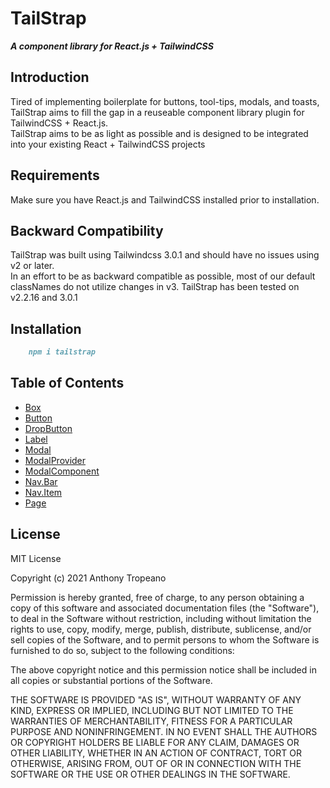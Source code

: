 # TailStrap

**_A component library for React.js + TailwindCSS_**

## Introduction

Tired of implementing boilerplate for buttons, tool-tips, modals, and toasts,
TailStrap aims to fill the gap in a reuseable component library plugin for TailwindCSS + React.js.  
TailStrap aims to be as light as possible and is designed to be integrated into your existing React + TailwindCSS projects

## Requirements

Make sure you have React.js and TailwindCSS installed prior to installation.

## Backward Compatibility

TailStrap was built using Tailwindcss 3.0.1 and should have no issues using v2 or later.  
In an effort to be as backward compatible as possible, most of our default classNames do not utilize changes in v3. TailStrap has been tested on v2.2.16 and 3.0.1

## Installation

```md
    npm i tailstrap
```

## Table of Contents

- [Box](./Components/Box.MD)
- [Button](./Components/Button.MD)
- [DropButton](./Components/DropButton.MD)
- [Label](./Components/Label.MD)
- [Modal](./Components/Modal.MD)
- [ModalProvider](./Components/ModalProvider.MD)
- [ModalComponent](./Components/ModalProvider.MD)
- [Nav.Bar](./Components/Nav.Bar.MD)
- [Nav.Item](./Components/Nav.Item.MD)
- [Page](./Layout/Page.MD)

## License

MIT License

Copyright (c) 2021 Anthony Tropeano

Permission is hereby granted, free of charge, to any person obtaining a copy
of this software and associated documentation files (the "Software"), to deal
in the Software without restriction, including without limitation the rights
to use, copy, modify, merge, publish, distribute, sublicense, and/or sell
copies of the Software, and to permit persons to whom the Software is
furnished to do so, subject to the following conditions:

The above copyright notice and this permission notice shall be included in all
copies or substantial portions of the Software.

THE SOFTWARE IS PROVIDED "AS IS", WITHOUT WARRANTY OF ANY KIND, EXPRESS OR
IMPLIED, INCLUDING BUT NOT LIMITED TO THE WARRANTIES OF MERCHANTABILITY,
FITNESS FOR A PARTICULAR PURPOSE AND NONINFRINGEMENT. IN NO EVENT SHALL THE
AUTHORS OR COPYRIGHT HOLDERS BE LIABLE FOR ANY CLAIM, DAMAGES OR OTHER
LIABILITY, WHETHER IN AN ACTION OF CONTRACT, TORT OR OTHERWISE, ARISING FROM,
OUT OF OR IN CONNECTION WITH THE SOFTWARE OR THE USE OR OTHER DEALINGS IN THE
SOFTWARE.
